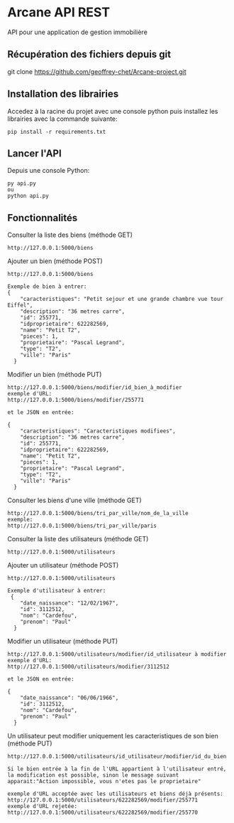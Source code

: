 # Arcane API REST

API  pour une application de gestion immobilière

## Récupération des fichiers depuis git

git clone https://github.com/geoffrey-chet/Arcane-project.git

## Installation des librairies

Accedez à la racine du projet avec une console python puis installez les librairies avec la commande suivante:
```
pip install -r requirements.txt
```

## Lancer l'API

Depuis une console Python:

```
py api.py
ou
python api.py
```

## Fonctionnalités

Consulter la liste des biens (méthode GET)

```
http://127.0.0.1:5000/biens
```

Ajouter un bien (méthode POST)

```
http://127.0.0.1:5000/biens

Exemple de bien à entrer:
{
    "caracteristiques": "Petit sejour et une grande chambre vue tour Eiffel", 
    "description": "36 metres carre", 
    "id": 255771, 
    "idproprietaire": 622282569, 
    "name": "Petit T2", 
    "pieces": 1, 
    "proprietaire": "Pascal Legrand", 
    "type": "T2", 
    "ville": "Paris"
  }
```

Modifier un bien (méthode PUT)

```
http://127.0.0.1:5000/biens/modifier/id_bien_à_modifier
exemple d'URL:
http://127.0.0.1:5000/biens/modifier/255771

et le JSON en entrée:

{
    "caracteristiques": "Caracteristiques modifiees", 
    "description": "36 metres carre", 
    "id": 255771, 
    "idproprietaire": 622282569, 
    "name": "Petit T2", 
    "pieces": 1, 
    "proprietaire": "Pascal Legrand", 
    "type": "T2", 
    "ville": "Paris"
  }
```

Consulter les biens d'une ville (méthode GET)
```
http://127.0.0.1:5000/biens/tri_par_ville/nom_de_la_ville
exemple:
http://127.0.0.1:5000/biens/tri_par_ville/paris
```

Consulter la liste des utilisateurs (méthode GET)

```
http://127.0.0.1:5000/utilisateurs
```

Ajouter un utilisateur (méthode POST)

```
http://127.0.0.1:5000/utilisateurs

Exemple d'utilisateur à entrer:
 {
    "date_naissance": "12/02/1967",
    "id": 3112512,
    "nom": "Cardefou",
    "prenom": "Paul"
  }
```

Modifier un utilisateur (méthode PUT)

```
http://127.0.0.1:5000/utilisateurs/modifier/id_utilisateur à modifier
exemple d'URL:
http://127.0.0.1:5000/utilisateurs/modifier/3112512

et le JSON en entrée:

{
    "date_naissance": "06/06/1966",
    "id": 3112512,
    "nom": "Cardefou",
    "prenom": "Paul"
  }
```

Un utilisateur peut modifier uniquement les caracteristiques de son bien (méthode PUT)
```
http://127.0.0.1:5000/utilisateurs/id_utilisateur/modifier/id_du_bien

Si le bien entrée à la fin de l'URL appartient à l'utilisateur entré, la modification est possible, sinon le message suivant apparait:"Action impossible, vous n'etes pas le proprietaire"

exemple d'URL acceptée avec les utilisateurs et biens déjà présents:
http://127.0.0.1:5000/utilisateurs/622282569/modifier/255771
exemple d'URL rejetée:
http://127.0.0.1:5000/utilisateurs/622282569/modifier/255770
```


